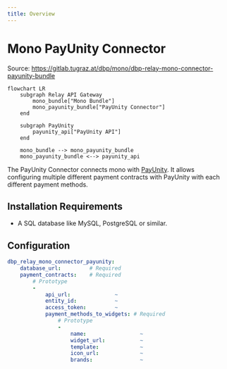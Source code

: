 ```yaml
---
title: Overview
---
```


# Mono PayUnity Connector

Source: https://gitlab.tugraz.at/dbp/mono/dbp-relay-mono-connector-payunity-bundle

```mermaid
flowchart LR
    subgraph Relay API Gateway
        mono_bundle["Mono Bundle"]
        mono_payunity_bundle["PayUnity Connector"]
    end

    subgraph PayUnity
        payunity_api["PayUnity API"]
    end

    mono_bundle --> mono_payunity_bundle
    mono_payunity_bundle <--> payunity_api
```

The PayUnity Connector connects mono with [PayUnity](https://www.payunity.com/).
It allows configuring multiple different payment contracts with PayUnity with
each different payment methods.

## Installation Requirements

* A SQL database like MySQL, PostgreSQL or similar.

## Configuration

```yaml
dbp_relay_mono_connector_payunity:
    database_url:         # Required
    payment_contracts:    # Required
        # Prototype
        -
            api_url:              ~
            entity_id:            ~
            access_token:         ~
            payment_methods_to_widgets: # Required
                # Prototype
                -
                    name:                 ~
                    widget_url:           ~
                    template:             ~
                    icon_url:             ~
                    brands:               ~
```
